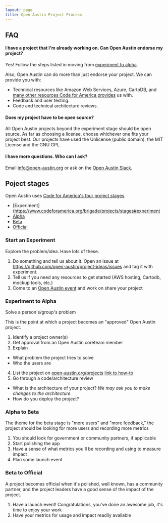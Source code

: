 ```yaml
---
layout: page
title: Open Austin Project Process
---
```


## FAQ

#### I have a project that I'm already working on. Can Open Austin endorse my project?

Yes! Follow the steps listed in moving from [experiment to alpha](#experiment-to-alpha).

Also, Open Austin can do more than just endorse your project. We can provide you with:

- Technical resources like Amazon Web Services, Azure, CartoDB, and [many other resources Code for America provides](https://www.codeforamerica.org/brigade/tools/) us with.
- Feedback and user testing.
- Code and technical architecture reviews. 

#### Does my project have to be open source?

All Open Austin projects beyond the experiment stage should be open source. As far as choosing a license, choose whichever one fits your project best. Our projects have used the Unlicense (public domain), the MIT License and the GNU GPL.

#### I have more questions. Who can I ask?

Email info@open-austin.org or ask on the [Open Austin Slack](http://slack.open-austin.org).

## Poject stages

Open Austin uses [Code for America's four project stages](https://www.codeforamerica.org/brigade/projects/stages).

- [Experiment](https://www.codeforamerica.org/brigade/projects/stages#experiment
- [Alpha](https://www.codeforamerica.org/brigade/projects/stages#alpha)
- [Beta](https://www.codeforamerica.org/brigade/projects/stages#beta)
- [Official](https://www.codeforamerica.org/brigade/projects/stages#official)

### Start an **Experiment**

Explore the problem/idea. Have lots of these.

1. Do something and tell us about it. Open an issue at https://github.com/open-austin/project-ideas/issues and tag it with experiment.
2. Tell us if you need any resources to get started (AWS hosting, Cartodb, mockup tools, etc.)
3. Come to an [Open Austin event](/events) and work on share your project

### Experiment to **Alpha**

Solve a person's/group's problem

This is the point at which a project becomes an "approved" Open Austin project.

1. Identify a project owner(s)
2. Get approval from an Open Austin coreteam member
3. Explain
  - What problem the project tries to solve
  - Who the users are
4. List the project on [open-austin.org/projects](https://open-austin.org/projects) [link to how-to](https://github.com/open-austin/open-austin.github.io/wiki/How-to-Add-a-Project-Page)
5. Go through a code/architecture review
  - What is the architecture of your project? _We may ask you to make changes to the architecture._
  - How do you deploy the project?

### Alpha to **Beta**
 
The theme for the beta stage is "more users" and "more feedback," the project should be looking for more users and recording more metrics

1. You should look for government or community partners, if applicable
2. Start polishing the app
3. Have a sense of what metrics you'll be recording and using to measure impact
4. Plan some launch event

### Beta to **Official**

A project becomes official when it's polished, well known, has a community partner, and the project leaders have a good sense of the impact of the project. 

1. Have a launch event! Congratulations, you've done an awesome job, it's time to enjoy your work
2. Have your metrics for usage and impact readily available

